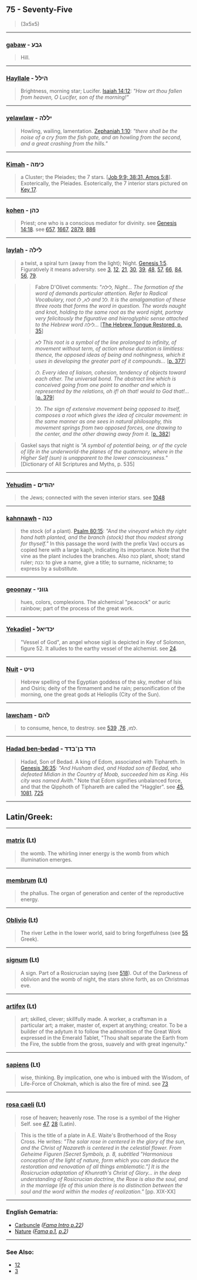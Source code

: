 ## 75 - Seventy-Five
> (3x5x5)

---

### [gabaw](/keys/GBO) - גבע
> Hill.

---

### [Hayllale](/keys/HILL) - הילל
> Brightness, morning star; Lucifer. [Isaiah 14:12](http://biblehub.com/isaiah/14-12.htm): *"How art thou fallen from heaven, O Lucifer, son of the morning!"*

---

### [yelawlaw](/keys/ILLH) - יללה
> Howling, wailing, lamentation. [Zephaniah 1:10](http://biblehub.com/zephaniah/1-10.htm): *"there shall be the noise of a cry from the fish gate, and an howling from the second, and a great crashing from the hills."*

---

### [Kimah](/keys/KIMH) - כימה
> a Cluster; the Pleiades; the 7 stars. [[Job 9:9; 38:31, Amos 5:8](https://www.biblegateway.com/passage/?search=Job+9%3A9%2C+38%3A31%2C+Amos+5%3A8&version=AKJV;WLC)]. Exoterically, the Pleiades. Esoterically, the 7 interior stars pictured on [Key 17](17).

---

### [kohen](/keys/KHN) - כהן
> Priest; one who is a conscious mediator for divinity. see [Genesis 14:18](http://biblehub.com/genesis/14-18.htm). see [657](657), [1667](1667), [2879](2879), [886](886)

---

### [laylah](/keys/LILH) - לילה
> a twist, a spiral turn (away from the light); Night. [Genesis 1:5](http://biblehub.com//.htm). Figuratively it means adversity. see [3](3), [12](12), [21](21), [30](30), [39](39), [48](48), [57](57), [66](66), [84](84), [56](56), [79](79).

> > Fabre D'Olivet comments: *"לילה, Night... The formation of the word of demands particular attention. Refer to Radical Vocabulary, root לא, לו and לל. It is the amalgamation of these three roots that forms the word in question. The words naught and knot, holding to the same root as the word night, portray very felicitously the figurative and hieroglyphic sense attached to the Hebrew word לילה...* [[The Hebrew Tongue Restored, p. 35](https://archive.org/stream/hebraictongueres00fabriala#page/35)]

> > *לא This root is a symbol of the line prolonged to infinity, of movement without term, of action whose duration is limitless: thence, the opposed ideas of being and nothingness, which it uses in developing the greater part of it compounds...* [[p. 377](https://archive.org/stream/hebraictongueres00fabriala#page/377)]

> > *לו. Every idea of liaison, cohesion, tendency of objects toward each other. The universal bond. The abstract line which is conceived going from one point to another and which is represented by the relations, oh if! oh that! would to God that!...* [[p. 379](https://archive.org/stream/hebraictongueres00fabriala#page/379)]

> > *לל. The sign of extensive movement being opposed to itself, composes a root which gives the idea of circular movement: in the same manner as one sees in natural philosophy, this movement springs from two opposed forces, one drawing to the center, and the other drawing away from it.* [[p. 382](https://archive.org/stream/hebraictongueres00fabriala#page/382)]

> Gaskel says that night is *"A symbol of potential being, or of the cycle of life in the underworld-the planes of the quaternary, where in the Higher Self (sun) is unapparent to the lower consciousness."* [Dictionary of All Scriptures and Myths, p. 535]

---

### [Yehudim](/keys/IHVDIM) - יהודים
> the Jews; connected with the seven interior stars. see [1048](1048)

---

### [kahnnawh](/keys/KNH) - כנה
> the stock (of a plant). [Psalm 80:15](http://biblehub.com/psalms/80-15.htm): *"And the vineyard which thy right hand hath planted, and the branch (stock) that thou madest strong for thyself."* In this passage the word (with the prefix Vav) occurs as copied here with a large kaph, indicating its importance. Note that the vine as the plant includes the branches. Also כנה plant, shoot; stand ruler; כנה: to give a name, give a title; to surname, nickname; to express by a substitute.

---

### [geoonay](/keys/GVVNI) - גווני
> hues, colors, complexions. The alchemical "peacock" or auric rainbow; part of the process of the great work.

---

### [Yekadiel](/keys/IKDIAL) - יכדיאל
> "Vessel of God", an angel whose sigil is depicted in Key of Solomon, figure 52. It alludes to the earthy vessel of the alchemist. see [24](24).

---

### [Nuit](/keys/NVIT) - נויט
> Hebrew spelling of the Egyptian goddess of the sky, mother of Isis and Osiris; deity of the firmament and he rain; personification of the morning, one the great gods at Helioplis (City of the Sun).

---

### [lawcham](/keys/LHM) - להם
> to consume, hence, to destroy. see למו, [76](76), [539](539).

---

### [Hadad ben-bedad](/keys/HDD.BN-BDD) - הדד בן־בדד
> Hadad, Son of Bedad. A king of Edom, associated with Tiphareth. In [Genesis 36:35](http://biblehub.com/genesis/36-35.htm): *"And Husham died, and Hadad son of Bedad, who defeated Midian in the Country of Moab, succeeded him as King. His city was named Avith."* Note that Edom signifies unbalanced force, and that the Qipphoth of Tiphareth are called the "Haggler". see [45](45), [1081](1081), [725](725)

---

## Latin/Greek:

---

### [matrix](/latin?word=matrix) (Lt)
> the womb. The whirling inner energy is the womb from which illumination emerges.

---

### [membrum](/latin?word=membrum) (Lt)
> the phallus. The organ of generation and center of the reproductive energy.

---

### [Oblivio](/latin?word=Oblivio) (Lt)
> The river Lethe in the lower world, said to bring forgetfulness (see [55](55) Greek).

---

### [signum](/latin?word=signum) (Lt)
> A sign. Part of a Rosicrucian saying (see [518](518)). Out of the Darkness of oblivion and the womb of night, the stars shine forth, as on Christmas eve.

---

### [artifex](/latin?word=artifex) (Lt)
> art; skilled, clever; skillfully made. A worker, a craftsman in a particular art; a maker, master of, expert at anything; creator. To be a builder of the adytum it to follow the admonition of the Great Work expressed in the Emerald Tablet, "Thou shalt separate the Earth from the Fire, the subtle from the gross, suavely and with great ingenuity."

---

### [sapiens](/latin?word=sapiens) (Lt)
> wise, thinking. By implication, one who is imbued with the Wisdom, of Life-Force of Chokmah, which is also the fire of mind. see [73](73)

---

### [rosa caeli](/latin?word=rosa+caeli) (Lt)
> rose of heaven; heavenly rose. The rose is a symbol of the Higher Self. see [47](47), [28](28) (Latin).

> This is the title of a plate in A.E. Waite's Brotherhood of the Rosy Cross. He writes: *"The solar rose in centered in the glory of the sun, and the Christ of Nazareth is centered in the celestial flower. From Geheime Figuren [Secret Symbols, p. 8, subtitled "Harmonious conception of the light of nature, form which you can deduce the restoration and renovation of all things emblematic."] It is the Rosicrucian adaptation of Khunrath's Christ of Glory... in the deep understanding of Rosicrucian doctrine, the Rose is also the soul, and in the marriage life of this union there is no distinction between the soul and the word within the modes of realization."* [pp. XIX-XX]

---

### English Gematria:

- [Carbuncle](/english?word=Carbuncle) *([Fama Intro p.22](https://archive.org/stream/fameconfessionof00vaug#page/n22))*
- [Nature](/english?word=nature) *([Fama p.1](https://archive.org/stream/fameconfessionof00vaug#page/1), [p.2](https://archive.org/stream/fameconfessionof00vaug#page/2))*

---

### See Also:

- [12](12)
- [3](3)
